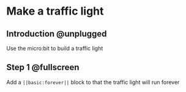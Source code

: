 # Make a traffic light

## Introduction @unplugged

Use the micro:bit to build a traffic light

## Step 1 @fullscreen

Add a ``||basic:forever||`` block to that the traffic light will run forever